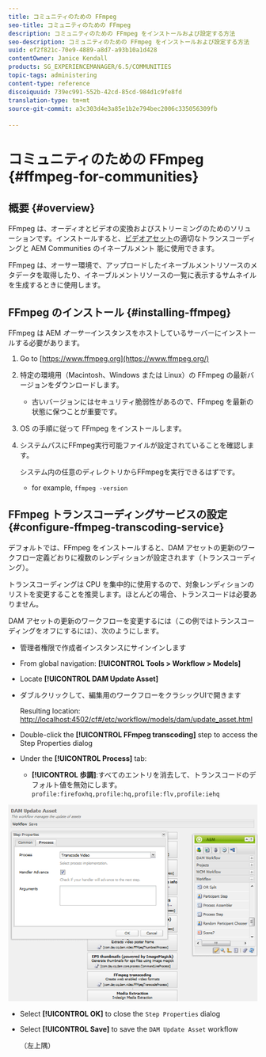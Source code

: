 ```yaml
---
title: コミュニティのための FFmpeg
seo-title: コミュニティのための FFmpeg
description: コミュニティのための FFmpeg をインストールおよび設定する方法
seo-description: コミュニティのための FFmpeg をインストールおよび設定する方法
uuid: ef2f821c-70e9-4889-a8d7-a93b10a1d428
contentOwner: Janice Kendall
products: SG_EXPERIENCEMANAGER/6.5/COMMUNITIES
topic-tags: administering
content-type: reference
discoiquuid: 739ec991-552b-42cd-85cd-984d1c9fe8fd
translation-type: tm+mt
source-git-commit: a3c303d4e3a85e1b2e794bec2006c335056309fb

---
```



# コミュニティのための FFmpeg {#ffmpeg-for-communities}

## 概要 {#overview}

FFmpeg は、オーディオとビデオの変換およびストリーミングのためのソリューションです。インストールすると、[ビデオアセット](../../help/sites-authoring/default-components-foundation.md#video)の適切なトランスコーディングと AEM Communities のイネーブルメント 能に使用できます。

FFmpeg は、オーサー環境で、アップロードしたイネーブルメントリソースのメタデータを取得したり、イネーブルメントリソースの一覧に表示するサムネイルを生成するときに使用します。

## FFmpeg のインストール {#installing-ffmpeg}

FFmpeg は AEM *オーサー*&#x200B;インスタンスをホストしているサーバーにインストールする必要があります。

1. Go to [https://www.ffmpeg.org](https://www.ffmpeg.org/)
1. 特定の環境用（Macintosh、Windows または Linux）の FFmpeg の最新バージョンをダウンロードします。

   * 古いバージョンにはセキュリティ脆弱性があるので、FFmpeg を最新の状態に保つことが重要です。

1. OS の手順に従って FFmpeg をインストールします。

1. システムパスにFFmpeg実行可能ファイルが設定されていることを確認します。

   システム内の任意のディレクトリからFFmpegを実行できるはずです。

   * for example, `ffmpeg -version`

## FFmpeg トランスコーディングサービスの設定 {#configure-ffmpeg-transcoding-service}

デフォルトでは、FFmpeg をインストールすると、DAM アセットの更新のワークフロー定義どおりに複数のレンディションが設定されます（トランスコーディング）。

トランスコーディングは CPU を集中的に使用するので、対象レンディションのリストを変更することを推奨します。ほとんどの場合、トランスコードは必要ありません。

DAM アセットの更新のワークフローを変更するには（この例ではトランスコーディングをオフにするには）、次のようにします。

* 管理者権限で作成者インスタンスにサインインします
* From global navigation: **[!UICONTROL Tools > Workflow > Models]**
* Locate **[!UICONTROL DAM Update Asset]**
* ダブルクリックして、編集用のワークフローをクラシックUIで開きます

   Resulting location: [http://localhost:4502/cf#/etc/workflow/models/dam/update_asset.html](http://localhost:4502/cf#/etc/workflow/models/dam/update_asset.html)

* Double-click the **[!UICONTROL FFmpeg transcoding]** step to access the Step Properties dialog
* Under the **[!UICONTROL Process]** tab:

   * **[!UICONTROL 歩調]**:すべてのエントリを消去して、トランスコードのデフォルト値を無効にします。 `profile:firefoxhq,profile:hq,profile:flv,profile:iehq`

![chlimage_1-372](assets/chlimage_1-372.png)

* Select **[!UICONTROL OK]** to close the `Step Properties` dialog

* Select **[!UICONTROL Save]** to save the `DAM Update Asset` workflow

   （左上隅）

